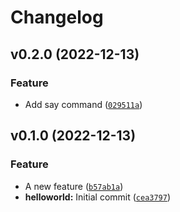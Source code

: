 # Changelog

<!--next-version-placeholder-->

## v0.2.0 (2022-12-13)
### Feature
* Add say command ([`029511a`](https://github.com/daniel-makerx/helloworld/commit/029511a2adddab7cc26afb66d6f3292beb2a01f1))

## v0.1.0 (2022-12-13)
### Feature
* A new feature ([`b57ab1a`](https://github.com/daniel-makerx/helloworld/commit/b57ab1a1f75a3bc8205bfac9d2dc8793aa6cfdce))
* **helloworld:** Initial commit ([`cea3797`](https://github.com/daniel-makerx/helloworld/commit/cea37972fcc5abb558c6525c59402432fa86e13b))

